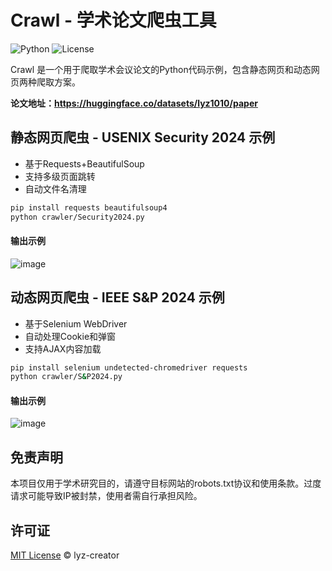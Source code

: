 # Crawl - 学术论文爬虫工具

![Python](https://img.shields.io/badge/Python-3.9+-blue.svg)
![License](https://img.shields.io/badge/License-MIT-green.svg)

Crawl 是一个用于爬取学术会议论文的Python代码示例，包含静态网页和动态网页两种爬取方案。

**论文地址：https://huggingface.co/datasets/lyz1010/paper**

## 静态网页爬虫 - USENIX Security 2024 示例
- 基于Requests+BeautifulSoup
- 支持多级页面跳转  
- 自动文件名清理
```bash
pip install requests beautifulsoup4
python crawler/Security2024.py
```
#### 输出示例
![image](https://github.com/user-attachments/assets/4ccd18f7-af8d-4fc5-85f9-f62dd915f4f0)


## 动态网页爬虫 - IEEE S&P 2024 示例
- 基于Selenium WebDriver
- 自动处理Cookie和弹窗
- 支持AJAX内容加载
```bash
pip install selenium undetected-chromedriver requests
python crawler/S&P2024.py
```
#### 输出示例
![image](https://github.com/user-attachments/assets/6d984df4-9fca-4348-a548-707069b16a72)


## 免责声明
本项目仅用于学术研究目的，请遵守目标网站的robots.txt协议和使用条款。过度请求可能导致IP被封禁，使用者需自行承担风险。

## 许可证
[MIT License](https://opensource.org/license/mit) © lyz-creator
